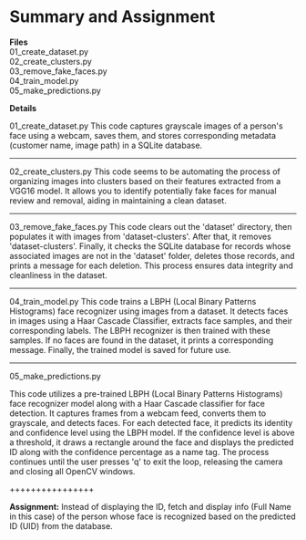<h1>Summary and Assignment</h1>

<strong>Files</strong><br>
01_create_dataset.py<br>
02_create_clusters.py<br>
03_remove_fake_faces.py<br>
04_train_model.py<br>
05_make_predictions.py<br>

<strong>Details</strong><br>

01_create_dataset.py
This code captures grayscale images of a person's face using a webcam, saves them, and stores corresponding metadata (customer name, image path) in a SQLite database.

------

02_create_clusters.py
This code seems to be automating the process of organizing images into clusters based on their features extracted from a VGG16 model. It allows you to identify potentially fake faces for manual review and removal, aiding in maintaining a clean dataset.

------

03_remove_fake_faces.py
This code clears out the 'dataset' directory, then populates it with images from 'dataset-clusters'. After that, it removes 'dataset-clusters'. Finally, it checks the SQLite database for records whose associated images are not in the 'dataset' folder, deletes those records, and prints a message for each deletion. This process ensures data integrity and cleanliness in the dataset.

------

04_train_model.py
This code trains a LBPH (Local Binary Patterns Histograms) face recognizer using images from a dataset. It detects faces in images using a Haar Cascade Classifier, extracts face samples, and their corresponding labels. The LBPH recognizer is then trained with these samples. If no faces are found in the dataset, it prints a corresponding message. Finally, the trained model is saved for future use.

------

05_make_predictions.py

This code utilizes a pre-trained LBPH (Local Binary Patterns Histograms) face recognizer model along with a Haar Cascade classifier for face detection. It captures frames from a webcam feed, converts them to grayscale, and detects faces. For each detected face, it predicts its identity and confidence level using the LBPH model. If the confidence level is above a threshold, it draws a rectangle around the face and displays the predicted ID along with the confidence percentage as a name tag. The process continues until the user presses 'q' to exit the loop, releasing the camera and closing all OpenCV windows.

++++++++++++++++

<strong>Assignment:</strong>
Instead of displaying the ID, fetch and display info (Full Name in this case) of the person whose face is recognized based on the predicted ID (UID) from the database.


